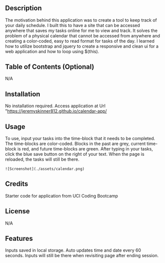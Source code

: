 # <Calendar-App>

## Description

The motivation behind this application was to create a tool to keep track of your daily schedule. I built this to have a site that can be accessed anywhere that saves my tasks online for me to view and track. It solves the problem of a physical calendar that cannot be accessed from anywhere and creating a color-coded, easy to read format for tasks of the day. I learned how to utilize bootstrap and jquery to create a responsive and clean ui for a web application and how to loop using $(this).

## Table of Contents (Optional)
N/A

## Installation

No installation required. Access application at Url "https://jeremyskinner812.github.io/calendar-app/

## Usage

To use, input your tasks into the time-block that it needs to be completed. The time-blocks are color-coded. Blocks in the past are grey, current time-block is red, and future time-blocks are green. After typing in your tasks, click the blue save button on the right of your text. When the page is reloaded, the tasks will still be there.


    ![Screenshot](./assets/calendar.png)
   

## Credits

Starter code for application from UCI Coding Bootcamp

## License

N/A


## Features

Inputs saved in local storage. 
Auto updates time and date every 60 seconds.
Inputs will still be there when revisiting page after ending session.

